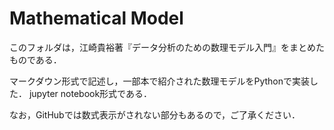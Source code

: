 # Mathematical Model
このフォルダは，江崎貴裕著『データ分析のための数理モデル入門』をまとめたものである．

マークダウン形式で記述し，一部本で紹介された数理モデルをPythonで実装した．
jupyter notebook形式である．

なお，GitHubでは数式表示がされない部分もあるので，ご了承ください．

